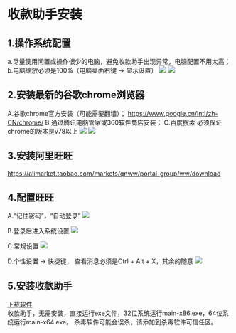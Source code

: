 # 收款助手安装

## 1.操作系统配置
a.尽量使用闲置或操作很少的电脑，避免收款助手出现异常，电脑配置不用太高；
b.电脑缩放必须是100%（电脑桌面右键 -> 显示设置）
![](hp1.png)
![](hp2.png)

## 2.安装最新的谷歌chrome浏览器
A.谷歌chrome官方安装（可能需要翻墙）；
https://www.google.cn/intl/zh-CN/chrome/
B.通过腾讯电脑管家或360软件商店安装；
C.百度搜索
必须保证chrome的版本是v78以上
![](hp3.png)
![](hp4.png)

## 3.安装阿里旺旺
https://alimarket.taobao.com/markets/qnww/portal-group/ww/download

## 4.配置旺旺
A.“记住密码”，“自动登录”
![](hp5.png)


B.登录后进入系统设置
![](hp6.png)


C.常规设置
![](hp7.png)


D.个性设置 -> 快捷键， 查看消息必须是Ctrl + Alt + X，其余的随意
![](hp8.png)


## 5.安装收款助手
[下载软件](https://github.com/chainbank9/usdt_helper/releases)
<br>
收款助手，无需安装，直接运行exe文件，32位系统运行main-x86.exe，64位系统运行main-x64.exe。
杀毒软件可能会误杀，请添加到杀毒软件可信任区。
